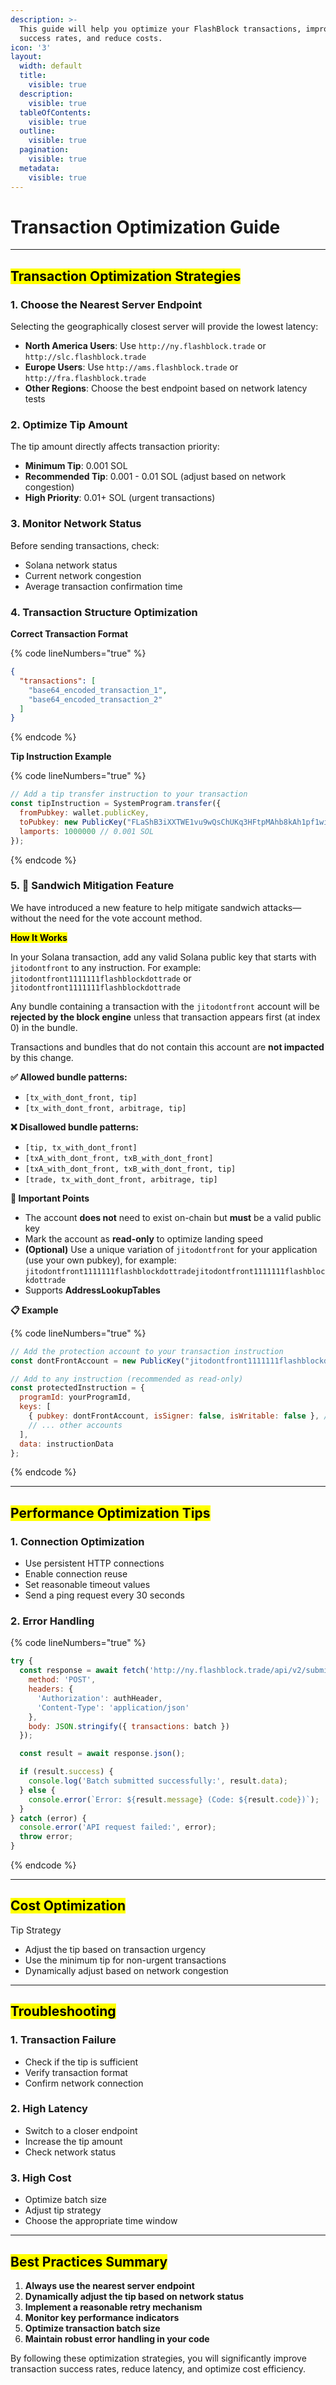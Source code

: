 ```yaml
---
description: >-
  This guide will help you optimize your FlashBlock transactions, improve
  success rates, and reduce costs.
icon: '3'
layout:
  width: default
  title:
    visible: true
  description:
    visible: true
  tableOfContents:
    visible: true
  outline:
    visible: true
  pagination:
    visible: true
  metadata:
    visible: true
---
```


# Transaction Optimization Guide

***

## <mark style="color:$success;">Transaction Optimization Strategies</mark> <a href="#transaction-optimization-strategies" id="transaction-optimization-strategies"></a>

### 1. Choose the Nearest Server Endpoint <a href="#id-1-choose-the-nearest-server-endpoint" id="id-1-choose-the-nearest-server-endpoint"></a>

Selecting the geographically closest server will provide the lowest latency:

* **North America Users**: Use `http://ny.flashblock.trade` or `http://slc.flashblock.trade`
* **Europe Users**: Use `http://ams.flashblock.trade` or `http://fra.flashblock.trade`
* **Other Regions**: Choose the best endpoint based on network latency tests

### 2. Optimize Tip Amount <a href="#id-2-optimize-tip-amount" id="id-2-optimize-tip-amount"></a>

The tip amount directly affects transaction priority:

* **Minimum Tip**: 0.001 SOL
* **Recommended Tip**: 0.001 - 0.01 SOL (adjust based on network congestion)
* **High Priority**: 0.01+ SOL (urgent transactions)

### 3. Monitor Network Status <a href="#id-4-monitor-network-status" id="id-4-monitor-network-status"></a>

Before sending transactions, check:

* Solana network status
* Current network congestion
* Average transaction confirmation time

### 4. Transaction Structure Optimization <a href="#id-5-transaction-structure-optimization" id="id-5-transaction-structure-optimization"></a>

**Correct Transaction Format**

{% code lineNumbers="true" %}
```json
{
  "transactions": [
    "base64_encoded_transaction_1",
    "base64_encoded_transaction_2"
  ]
}
```
{% endcode %}

**Tip Instruction Example**

{% code lineNumbers="true" %}
```javascript
// Add a tip transfer instruction to your transaction
const tipInstruction = SystemProgram.transfer({
  fromPubkey: wallet.publicKey,
  toPubkey: new PublicKey("FLaShB3iXXTWE1vu9wQsChUKq3HFtpMAhb8kAh1pf1wi"),
  lamports: 1000000 // 0.001 SOL
});
```
{% endcode %}

### 5. 🧪 Sandwich Mitigation Feature <a href="#id-6-sandwich-mitigation-feature" id="id-6-sandwich-mitigation-feature"></a>

We have introduced a new feature to help mitigate sandwich attacks—without the need for the vote account method.

<mark style="color:$success;">**How It Works**</mark>

In your Solana transaction, add any valid Solana public key that starts with `jitodontfront` to any instruction. For example:\
`jitodontfront1111111flashblockdottrade` or `jitodontfront1111111flashblockdottrade`

Any bundle containing a transaction with the `jitodontfront` account will be **rejected by the block engine** unless that transaction appears first (at index 0) in the bundle.

Transactions and bundles that do not contain this account are **not impacted** by this change.

**✅ Allowed bundle patterns:**

* `[tx_with_dont_front, tip]`
* `[tx_with_dont_front, arbitrage, tip]`

**❌ Disallowed bundle patterns:**

* `[tip, tx_with_dont_front]`
* `[txA_with_dont_front, txB_with_dont_front]`
* `[txA_with_dont_front, txB_with_dont_front, tip]`
* `[trade, tx_with_dont_front, arbitrage, tip]`

**📌 Important Points**

* The account **does not** need to exist on-chain but **must** be a valid public key
* Mark the account as **read-only** to optimize landing speed
* **(Optional)** Use a unique variation of `jitodontfront` for your application (use your own pubkey), for example:\
  `jitodontfront1111111flashblockdottradejitodontfront1111111flashblockdottrade`
* Supports **AddressLookupTables**

**📋 Example**

{% code lineNumbers="true" %}
```javascript
// Add the protection account to your transaction instruction
const dontFrontAccount = new PublicKey("jitodontfront1111111flashblockdottrade");

// Add to any instruction (recommended as read-only)
const protectedInstruction = {
  programId: yourProgramId,
  keys: [
    { pubkey: dontFrontAccount, isSigner: false, isWritable: false }, // read-only
    // ... other accounts
  ],
  data: instructionData
};
```
{% endcode %}

***

## <mark style="color:$success;">Performance Optimization Tips</mark> <a href="#performance-optimization-tips" id="performance-optimization-tips"></a>

### 1. Connection Optimization <a href="#id-1-connection-optimization" id="id-1-connection-optimization"></a>

* Use persistent HTTP connections
* Enable connection reuse
* Set reasonable timeout values
* Send a ping request every 30 seconds

### 2. Error Handling <a href="#id-2-error-handling" id="id-2-error-handling"></a>

{% code lineNumbers="true" %}
```javascript
try {
  const response = await fetch('http://ny.flashblock.trade/api/v2/submit-batch', {
    method: 'POST',
    headers: {
      'Authorization': authHeader,
      'Content-Type': 'application/json'
    },
    body: JSON.stringify({ transactions: batch })
  });

  const result = await response.json();

  if (result.success) {
    console.log('Batch submitted successfully:', result.data);
  } else {
    console.error(`Error: ${result.message} (Code: ${result.code})`);
  }
} catch (error) {
  console.error('API request failed:', error);
  throw error;
}
```
{% endcode %}

***

## <mark style="color:$success;">Cost Optimization</mark> <a href="#cost-optimization" id="cost-optimization"></a>

&#x20; Tip Strategy

* Adjust the tip based on transaction urgency
* Use the minimum tip for non-urgent transactions
* Dynamically adjust based on network congestion

***

## <mark style="color:$success;">Troubleshooting</mark> <a href="#troubleshooting" id="troubleshooting"></a>

### 1. Transaction Failure <a href="#id-1-transaction-failure" id="id-1-transaction-failure"></a>

* Check if the tip is sufficient
* Verify transaction format
* Confirm network connection

### 2. High Latency <a href="#id-2-high-latency" id="id-2-high-latency"></a>

* Switch to a closer endpoint
* Increase the tip amount
* Check network status

### 3. High Cost <a href="#id-3-high-cost" id="id-3-high-cost"></a>

* Optimize batch size
* Adjust tip strategy
* Choose the appropriate time window

***

## <mark style="color:$success;">Best Practices Summary</mark> <a href="#best-practices-summary" id="best-practices-summary"></a>

1. **Always use the nearest server endpoint**
2. **Dynamically adjust the tip based on network status**
3. **Implement a reasonable retry mechanism**
4. **Monitor key performance indicators**
5. **Optimize transaction batch size**
6. **Maintain robust error handling in your code**

By following these optimization strategies, you will significantly improve transaction success rates, reduce latency, and optimize cost efficiency.
